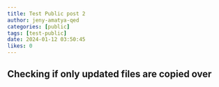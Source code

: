 ```yaml
---
title: Test Public post 2
author: jeny-amatya-qed
categories: [public]
tags: [test-public]
date: 2024-01-12 03:50:45 
likes: 0
---
```


## Checking if only updated files are copied over